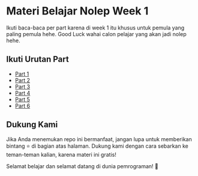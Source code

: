 # Materi Belajar Nolep Week 1

Ikuti baca-baca per part karena di week 1 itu khusus untuk pemula yang paling pemula hehe.
Good Luck wahai calon pelajar yang akan jadi nolep hehe.

## Ikuti Urutan Part
- [Part 1](./part1.md)
- [Part 2](./part2.md)
- [Part 3](./part3.md)
- [Part 4](./part4.md)
- [Part 5](./part5.md)
- [Part 6](./part6.md)

## Dukung Kami

Jika Anda menemukan repo ini bermanfaat, jangan lupa untuk memberikan bintang ⭐ di bagian atas halaman. Dukung kami dengan cara sebarkan ke teman-teman kalian, karena materi ini gratis!

Selamat belajar dan selamat datang di dunia pemrograman! 🚀